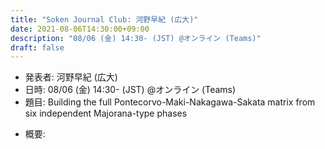 ```yaml
---
title: "Soken Journal Club: 河野早紀 (広大)"
date: 2021-08-06T14:30:00+09:00
description: "08/06 (金) 14:30- (JST) @オンライン (Teams)"
draft: false
---
```


- 発表者:
河野早紀 (広大)
- 日時:
08/06 (金) 14:30- (JST) @オンライン (Teams)
- 題目:
Building the full Pontecorvo-Maki-Nakagawa-Sakata matrix from six independent Majorana-type phases

<!--more-->

- 概要:

